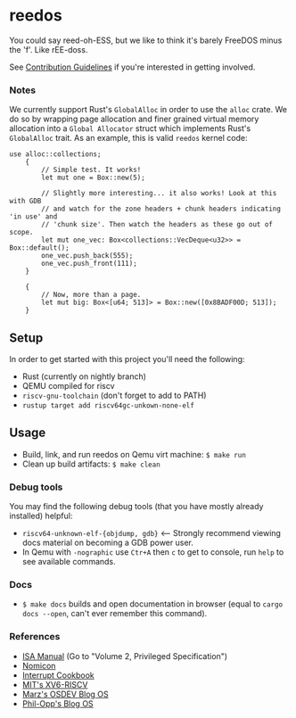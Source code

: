 # reedos
You could say reed-oh-ESS, but we like to think it's barely FreeDOS minus the 'f'. Like rEE-doss. 

See [Contribution Guidelines](CONTRIBUTING.md) if you're interested in getting involved.

### Notes
We currently support Rust's `GlobalAlloc` in order to use the `alloc` crate. We do so by wrapping page 
allocation and finer grained virtual memory allocation into a `Global Allocator` struct which implements
Rust's `GlobalAlloc` trait. As an example, this is valid `reedos` kernel code:
```
use alloc::collections;
    {
        // Simple test. It works!
        let mut one = Box::new(5);

        // Slightly more interesting... it also works! Look at this with GDB
        // and watch for the zone headers + chunk headers indicating 'in use' and
        // 'chunk size'. Then watch the headers as these go out of scope.
        let mut one_vec: Box<collections::VecDeque<u32>> = Box::default();
        one_vec.push_back(555);
        one_vec.push_front(111);
    }

    {
        // Now, more than a page.
        let mut big: Box<[u64; 513]> = Box::new([0x8BADF00D; 513]);
    }

```

## Setup
In order to get started with this project you'll need the following:
- Rust (currently on nightly branch) 
- QEMU compiled for riscv
- `riscv-gnu-toolchain` (don't forget to add to PATH)
- `rustup target add riscv64gc-unkown-none-elf`
## Usage
- Build, link, and run reedos on Qemu virt machine:
`$ make run`
- Clean up build artifacts:
`$ make clean`

### Debug tools
You may find the following debug tools (that you have mostly already installed) helpful:
- `riscv64-unknown-elf-{objdump, gdb}` <-- Strongly recommend viewing docs material on becoming a GDB power user.
- In Qemu with `-nographic` use `Ctr+A` then `c` to get to console, run `help` to see available commands.

### Docs
 + `$ make docs` builds and open documentation in browser (equal to `cargo docs --open`, can't ever remember this command).
 
### References
+ [ISA Manual](https://riscv.org/technical/specifications/) (Go to "Volume 2, Privileged Specification")
+ [Nomicon](https://doc.rust-lang.org/nomicon/)
+ [Interrupt Cookbook](https://www.starfivetech.com/uploads/sifive-interrupt-cookbook-v1p2.pdf)
+ [MIT's XV6-RISCV](https://github.com/mit-pdos/xv6-riscv)
+ [Marz's OSDEV Blog OS](https://osblog.stephenmarz.com/index.html)
+ [Phil-Opp's Blog OS](https://os.phil-opp.com/)
